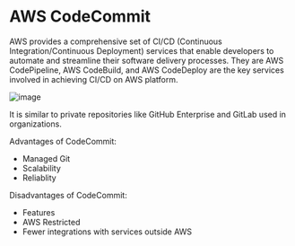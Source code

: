 # AWS CodeCommit

AWS provides a comprehensive set of CI/CD (Continuous Integration/Continuous Deployment) services that enable developers to automate and streamline their software delivery processes. They are AWS CodePipeline, AWS CodeBuild, and AWS CodeDeploy are the key services 
involved in achieving CI/CD on AWS platform. 

![image](https://github.com/Pavan-1997/AWS_CodeCommit/assets/32020205/b0809130-cdeb-420a-9b43-2bb0a81c2757)

It is similar to private repositories like GitHub Enterprise and GitLab used in organizations.
 
Advantages of CodeCommit:

- Managed Git
- Scalability
- Reliablity


Disadvantages of CodeCommit:

- Features
- AWS Restricted
- Fewer integrations with services outside AWS
